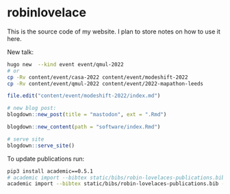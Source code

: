 
<!-- README.md is generated from README.Rmd. Please edit that file -->

# robinlovelace

This is the source code of my website. I plan to store notes on how to
use it here.

New talk:

``` bash
hugo new  --kind event event/qmul-2022
# or
cp -Rv content/event/casa-2022 content/event/modeshift-2022
cp -Rv content/event/qmul-2022 content/event/2022-mapathon-leeds
```

``` r
file.edit("content/event/modeshift-2022/index.md")

# new blog post:
blogdown::new_post(title = "mastodon", ext = ".Rmd")

blogdown::new_content(path = "software/index.Rmd")

# serve site
blogdown::serve_site()
```

To update publications run:

``` bash
pip3 install academic==0.5.1
# academic import --bibtex static/bibs/robin-lovelaces-publications.bib
academic import --bibtex static/bibs/robin-lovelaces-publications.bib --over
```
